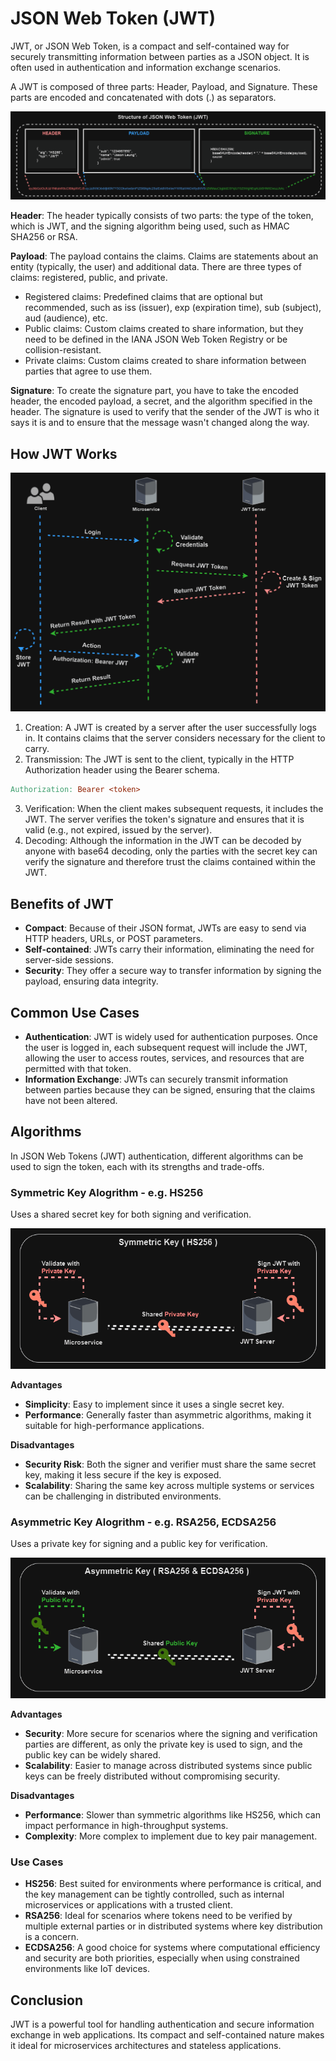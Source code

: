 # JSON Web Token (JWT)

JWT, or JSON Web Token, is a compact and self-contained way for securely transmitting information between parties as a JSON object. It is often used in authentication and information exchange scenarios.

A JWT is composed of three parts: Header, Payload, and Signature. These parts are encoded and concatenated with dots (.) as separators.


<img src="https://raw.githubusercontent.com/jasonlws/Csharp.Net.Jwt.Demo/master/resources/structure-of-jwt.gif"> 


**Header**: The header typically consists of two parts: the type of the token, which is JWT, and the signing algorithm being used, such as HMAC SHA256 or RSA.

**Payload**: The payload contains the claims. Claims are statements about an entity (typically, the user) and additional data. There are three types of claims: registered, public, and private.

- Registered claims: Predefined claims that are optional but recommended, such as iss (issuer), exp (expiration time), sub (subject), aud (audience), etc.
- Public claims: Custom claims created to share information, but they need to be defined in the IANA JSON Web Token Registry or be collision-resistant.
- Private claims: Custom claims created to share information between parties that agree to use them.

**Signature**: To create the signature part, you have to take the encoded header, the encoded payload, a secret, and the algorithm specified in the header. The signature is used to verify that the sender of the JWT is who it says it is and to ensure that the message wasn't changed along the way.

## How JWT Works

<img src="https://raw.githubusercontent.com/jasonlws/Csharp.Net.Jwt.Demo/master/resources/flow-jwt.gif"> 

1. Creation: A JWT is created by a server after the user successfully logs in. It contains claims that the server considers necessary for the client to carry.
2. Transmission: The JWT is sent to the client, typically in the HTTP Authorization header using the Bearer schema.

```makefile
Authorization: Bearer <token>
```

3. Verification: When the client makes subsequent requests, it includes the JWT. The server verifies the token's signature and ensures that it is valid (e.g., not expired, issued by the server).
4. Decoding: Although the information in the JWT can be decoded by anyone with base64 decoding, only the parties with the secret key can verify the signature and therefore trust the claims contained within the JWT.

## Benefits of JWT

- **Compact**: Because of their JSON format, JWTs are easy to send via HTTP headers, URLs, or POST parameters.
- **Self-contained**: JWTs carry their information, eliminating the need for server-side sessions.
- **Security**: They offer a secure way to transfer information by signing the payload, ensuring data integrity.

## Common Use Cases

- **Authentication**: JWT is widely used for authentication purposes. Once the user is logged in, each subsequent request will include the JWT, allowing the user to access routes, services, and resources that are permitted with that token.
- **Information Exchange**: JWTs can securely transmit information between parties because they can be signed, ensuring that the claims have not been altered.

## Algorithms

In JSON Web Tokens (JWT) authentication, different algorithms can be used to sign the token, each with its strengths and trade-offs.

### Symmetric Key Alogrithm - e.g. HS256

Uses a shared secret key for both signing and verification.

<img src="https://raw.githubusercontent.com/jasonlws/Csharp.Net.Jwt.Demo/master/resources/symmetric-key.gif"> 

**Advantages**

- **Simplicity**: Easy to implement since it uses a single secret key.
- **Performance**: Generally faster than asymmetric algorithms, making it suitable for high-performance applications.

**Disadvantages**

- **Security Risk**: Both the signer and verifier must share the same secret key, making it less secure if the key is exposed.
- **Scalability**: Sharing the same key across multiple systems or services can be challenging in distributed environments.


### Asymmetric Key Alogrithm - e.g. RSA256, ECDSA256

Uses a private key for signing and a public key for verification.

<img src="https://raw.githubusercontent.com/jasonlws/Csharp.Net.Jwt.Demo/master/resources/asymmetric-key.gif"> 

**Advantages**

- **Security**: More secure for scenarios where the signing and verification parties are different, as only the private key is used to sign, and the public key can be widely shared.
- **Scalability**: Easier to manage across distributed systems since public keys can be freely distributed without compromising security.

**Disadvantages**

- **Performance**: Slower than symmetric algorithms like HS256, which can impact performance in high-throughput systems.
- **Complexity**: More complex to implement due to key pair management.

### Use Cases

- **HS256**: Best suited for environments where performance is critical, and the key management can be tightly controlled, such as internal microservices or applications with a trusted client.
- **RSA256**: Ideal for scenarios where tokens need to be verified by multiple external parties or in distributed systems where key distribution is a concern.
- **ECDSA256**: A good choice for systems where computational efficiency and security are both priorities, especially when using constrained environments like IoT devices.

## Conclusion

JWT is a powerful tool for handling authentication and secure information exchange in web applications. Its compact and self-contained nature makes it ideal for microservices architectures and stateless applications.
